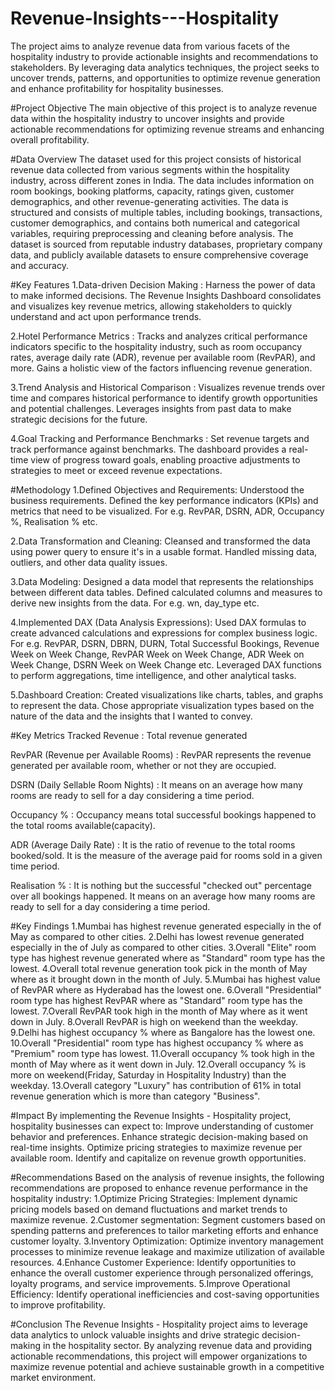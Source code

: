 # Revenue-Insights---Hospitality
The project aims to analyze revenue data from various facets of the hospitality industry to provide actionable insights and recommendations to stakeholders. By leveraging data analytics techniques, the project seeks to uncover trends, patterns, and opportunities to optimize revenue generation and enhance profitability for hospitality businesses.

#Project Objective
The main objective of this project is to analyze revenue data within the hospitality industry to uncover insights and provide actionable recommendations for optimizing revenue streams and enhancing overall profitability.

#Data Overview
The dataset used for this project consists of historical revenue data collected from various segments within the hospitality industry, across different zones in India. The data includes information on room bookings, booking platforms, capacity, ratings given, customer demographics, and other revenue-generating activities. The data is structured and consists of multiple tables, including bookings, transactions, customer demographics, and contains both numerical and categorical variables, requiring preprocessing and cleaning before analysis. The dataset is sourced from reputable industry databases, proprietary company data, and publicly available datasets to ensure comprehensive coverage and accuracy.

#Key Features
1.Data-driven Decision Making :
Harness the power of data to make informed decisions. The Revenue Insights Dashboard consolidates and visualizes key revenue metrics, allowing stakeholders to quickly understand and act upon performance trends.

2.Hotel Performance Metrics :
Tracks and analyzes critical performance indicators specific to the hospitality industry, such as room occupancy rates, average daily rate (ADR), revenue per available room (RevPAR), and more. Gains a holistic view of the factors influencing revenue generation.

3.Trend Analysis and Historical Comparison :
Visualizes revenue trends over time and compares historical performance to identify growth opportunities and potential challenges. Leverages insights from past data to make strategic decisions for the future.

4.Goal Tracking and Performance Benchmarks :
Set revenue targets and track performance against benchmarks. The dashboard provides a real-time view of progress toward goals, enabling proactive adjustments to strategies to meet or exceed revenue expectations.

#Methodology
1.Defined Objectives and Requirements:
Understood the business requirements.
Defined the key performance indicators (KPIs) and metrics that need to be visualized. For e.g. RevPAR, DSRN, ADR, Occupancy %, Realisation % etc.

2.Data Transformation and Cleaning:
Cleansed and transformed the data using power query to ensure it's in a usable format.
Handled missing data, outliers, and other data quality issues.

3.Data Modeling:
Designed a data model that represents the relationships between different data tables.
Defined calculated columns and measures to derive new insights from the data. For e.g. wn, day_type etc.

4.Implemented DAX (Data Analysis Expressions):
Used DAX formulas to create advanced calculations and expressions for complex business logic. For e.g. RevPAR, DSRN, DBRN, DURN, Total Successful Bookings, Revenue Week on Week Change, RevPAR Week on Week Change, ADR Week on Week Change, DSRN Week on Week Change etc.
Leveraged DAX functions to perform aggregations, time intelligence, and other analytical tasks.

5.Dashboard Creation:
Created visualizations like charts, tables, and graphs to represent the data.
Chose appropriate visualization types based on the nature of the data and the insights that I wanted to convey.

#Key Metrics Tracked
Revenue : Total revenue generated

RevPAR (Revenue per Available Rooms) : RevPAR represents the revenue generated per available room, whether or not they are occupied. 

DSRN (Daily Sellable Room Nights) : It means on an average how many rooms are ready to sell for a day considering a time period.

Occupancy % : Occupancy means total successful bookings happened to the total rooms available(capacity).

ADR (Average Daily Rate) : It is the ratio of revenue to the total rooms booked/sold. It is the measure of the average paid for rooms sold in a given time period.

Realisation % : It is nothing but the successful "checked out" percentage over all bookings happened. It means on an average how many rooms are ready to sell for a day considering a time period.

#Key Findings
1.Mumbai has highest revenue generated especially in the of May as compared to other cities.
2.Delhi has lowest revenue generated especially in the of July as compared to other cities.
3.Overall "Elite" room type has highest revenue generated where as "Standard" room type has the lowest.
4.Overall total revenue generation took pick in the month of May where as it brought down in the month of July.
5.Mumbai has highest value of RevPAR where as Hyderabad has the lowest one.
6.Overall "Presidential" room type has highest RevPAR where as "Standard" room type has the lowest.
7.Overall RevPAR took high in the month of May where as it went down in July.
8.Overall RevPAR is high on weekend than the weekday.
9.Delhi has highest occupancy % where as Bangalore has the lowest one.
10.Overall "Presidential" room type has highest occupancy % where as "Premium" room type has lowest.
11.Overall occupancy % took high in the month of May where as it went down in July.
12.Overall occupancy % is more on weekend(Friday, Saturday in Hospitality Industry) than the weekday.
13.Overall category "Luxury" has contribution of 61% in total revenue generation which is more than category "Business".

#Impact
By implementing the Revenue Insights - Hospitality project, hospitality businesses can expect to:
Improve understanding of customer behavior and preferences.
Enhance strategic decision-making based on real-time insights.
Optimize pricing strategies to maximize revenue per available room.
Identify and capitalize on revenue growth opportunities.

#Recommendations
Based on the analysis of revenue insights, the following recommendations are proposed to enhance revenue performance in the hospitality industry:
1.Optimize Pricing Strategies: Implement dynamic pricing models based on demand fluctuations and market trends to maximize revenue.
2.Customer segmentation: Segment customers based on spending patterns and preferences to tailor marketing efforts and enhance customer loyalty.
3.Inventory Optimization: Optimize inventory management processes to minimize revenue leakage and maximize utilization of available resources.
4.Enhance Customer Experience: Identify opportunities to enhance the overall customer experience through personalized offerings, loyalty programs, and service improvements.
5.Improve Operational Efficiency: Identify operational inefficiencies and cost-saving opportunities to improve profitability.

#Conclusion
The Revenue Insights - Hospitality project aims to leverage data analytics to unlock valuable insights and drive strategic decision-making in the hospitality sector. By analyzing revenue data and providing actionable recommendations, this project will empower organizations to maximize revenue potential and achieve sustainable growth in a competitive market environment.
